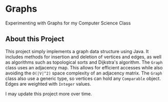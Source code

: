 # Graphs
Experimenting with Graphs for my Computer Science Class

## About this Project

This project simply implements a graph data structure using Java. 
It includes methods for insertion and deletion of vertices and edges, as well as algorithms such as topological sorts and Dijkstra's algorithm.
The `Graph` class uses an adjacency map. This allows for efficient accesses while also avoiding the `O(|V|^2)` space complexity of an adjacency matrix.
The `Graph` class also use a generic type, so vertices can hold any `Comparable` object. Edges are weighted with `Integer` values.

I may update this project more over time.
